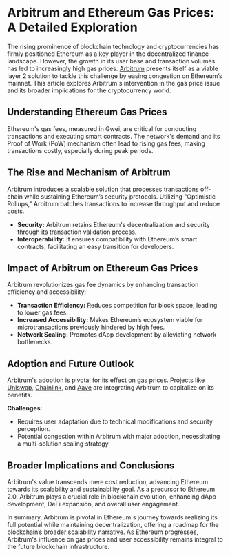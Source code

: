 # Arbitrum and Ethereum Gas Prices: A Detailed Exploration

The rising prominence of blockchain technology and cryptocurrencies has firmly positioned Ethereum as a key player in the decentralized finance landscape. However, the growth in its user base and transaction volumes has led to increasingly high gas prices. [Arbitrum](https://offchainlabs.com/arbitrum) presents itself as a viable layer 2 solution to tackle this challenge by easing congestion on Ethereum’s mainnet. This article explores Arbitrum's intervention in the gas price issue and its broader implications for the cryptocurrency world.

## Understanding Ethereum Gas Prices

Ethereum's gas fees, measured in Gwei, are critical for conducting transactions and executing smart contracts. The network's demand and its Proof of Work (PoW) mechanism often lead to rising gas fees, making transactions costly, especially during peak periods.

## The Rise and Mechanism of Arbitrum

Arbitrum introduces a scalable solution that processes transactions off-chain while sustaining Ethereum’s security protocols. Utilizing "Optimistic Rollups," Arbitrum batches transactions to increase throughput and reduce costs.

- **Security:** Arbitrum retains Ethereum's decentralization and security through its transaction validation process.
- **Interoperability:** It ensures compatibility with Ethereum’s smart contracts, facilitating an easy transition for developers.

## Impact of Arbitrum on Ethereum Gas Prices

Arbitrum revolutionizes gas fee dynamics by enhancing transaction efficiency and accessibility:

- **Transaction Efficiency:** Reduces competition for block space, leading to lower gas fees.
- **Increased Accessibility:** Makes Ethereum’s ecosystem viable for microtransactions previously hindered by high fees.
- **Network Scaling:** Promotes dApp development by alleviating network bottlenecks.

## Adoption and Future Outlook

Arbitrum's adoption is pivotal for its effect on gas prices. Projects like [Uniswap](https://uniswap.org/), [Chainlink](https://chain.link/), and [Aave](https://aave.com/) are integrating Arbitrum to capitalize on its benefits.

**Challenges:**
- Requires user adaptation due to technical modifications and security perception.
- Potential congestion within Arbitrum with major adoption, necessitating a multi-solution scaling strategy.

## Broader Implications and Conclusions

Arbitrum's value transcends mere cost reduction, advancing Ethereum towards its scalability and sustainability goal. As a precursor to Ethereum 2.0, Arbitrum plays a crucial role in blockchain evolution, enhancing dApp development, DeFi expansion, and overall user engagement.

In summary, Arbitrum is pivotal in Ethereum's journey towards realizing its full potential while maintaining decentralization, offering a roadmap for the blockchain’s broader scalability narrative. As Ethereum progresses, Arbitrum's influence on gas prices and user accessibility remains integral to the future blockchain infrastructure.